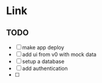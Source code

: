 # Link

## TODO

- [ ] make app deploy
- [ ] add ui from v0 with mock data
- [ ] setup a database
- [ ] add authentication
- [ ]
